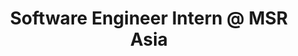 ---
layout: page
title: Software Engineer Intern @ MSR Asia
description: |
 Software Analytics Group, Jan. 2019 -- July 2019
 Manager and Mentor:: Qingwei Lin, Bo Qiao
 · Developed a general pipeline for anomaly detection algorithms.
 · Refactored existing logic to incorporate it into this new pipeline.
 · Efficiently parallelize an anomaly detection algorithm in Java.
importance: 4
category: intern
---